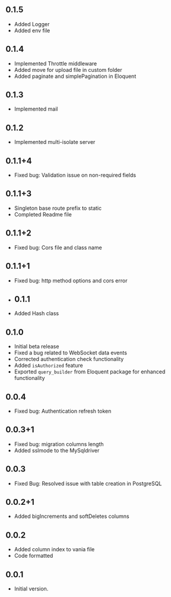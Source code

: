 ## 0.1.5

- Added Logger
- Added env file

## 0.1.4

- Implemented Throttle middleware
- Added move for upload file in custom folder
- Added paginate and simplePagination in Eloquent

## 0.1.3

- Implemented mail

## 0.1.2

- Implemented multi-isolate server

## 0.1.1+4

- Fixed bug: Validation issue on non-required fields

## 0.1.1+3

- Singleton base route prefix   to static
- Completed Readme file

## 0.1.1+2

- Fixed bug: Cors file and class name

## 0.1.1+1

- Fixed bug: http method options and cors error

- ## 0.1.1

- Added Hash class

## 0.1.0

- Initial beta release
- Fixed a bug related to WebSocket data events
- Corrected authentication check functionality
- Added `isAuthorized` feature
- Exported `query_builder` from Eloquent package for enhanced functionality

## 0.0.4

- Fixed bug: Authentication refresh token

## 0.0.3+1

- Fixed bug: migration columns length
- Added sslmode to the MySqldriver

## 0.0.3

- Fixed Bug: Resolved issue with table creation in PostgreSQL

## 0.0.2+1

- Added bigIncrements and  softDeletes columns

## 0.0.2

- Added column index to vania file
- Code formatted

## 0.0.1

- Initial version.
